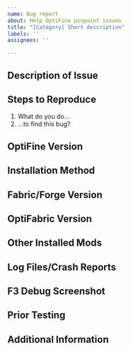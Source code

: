 ```yaml
---
name: Bug report
about: Help OptiFine pinpoint issues
title: "[Category] Short description"
labels: ''
assignees: ''

---
```


## Description of Issue
<!-- Please provide as much detail as possible. -->

## Steps to Reproduce
1. What do you do...
2. ...to find this bug?

## OptiFine Version
<!-- Self-explanatory. -->

## Installation Method
<!-- How did you install OptiFine? Did you use the included standalone installer, or did you drop the JAR file into your "mods" folder? -->

## Fabric/Forge Version
<!-- **If OptiFine is installed as standalone, you can remove this section.** -->

## OptiFabric Version
<!-- **If OptiFine is installed as standalone, or you're using Forge, you can remove this section.** -->

## Other Installed Mods
<!-- *Every* single mod you have installed, besides OptiFine. Please don't leave anything out, even if you think it has nothing to do with the issue at hand. For long lists of mods, use Pastebin. https://pastebin.com/ -->

<!-- **If OptiFine is installed as standalone, remove this section.** -->

## Log Files/Crash Reports
<!-- Any relevant log files. Drag and drop text files here to upload to GitHub directly, OR upload the complete contents to Pastebin. https://pastebin.com/ -->

<!-- You can get logs from `.minecraft/logs`, and crash reports from `.minecraft/crash-reports`. 
Locating your `.minecraft` folder will depend entirely on your OS. See this page for details: https://minecraft.wiki/w/.minecraft -->

<!-- **DO NOT directly copy and paste log contents here on GitHub.** -->

## F3 Debug Screenshot
<!-- Minecraft's built-in debug screen provides *a lot* of useful information, and should be included even if the issue is not something that can be captured in a still image. -->

<!-- To open this menu, simply press `F3` on your keyboard while in-game. Please ensure the text is easily readable. Depending on the size/resolution of your monitor, you may have to adjust your GUI scale for all text to be completely visible on-screen. -->

## Prior Testing
<!-- If you've installed standalone:
- Does this happen in Vanilla without OptiFine?

If you've installed using Forge/Fabric:
- Does this happen without other mods installed? 
   - Only OptiFine and Forge
   - Only OptiFine, OptiFabric, and Fabric
- Does this happen without any mods at all?
   - Only Forge/Fabric by itself.
- Does this happen in OptiFine standalone?
- Does this happen in Vanilla without OptiFine?
- Have you tried using a binary search to find which mods cause this issue?
   - To find conflicting mods, split your mods into 2 groups (not including OptiFine/OptiFabric, obviously). Remove one group, and test in-game. Keep the group that has the problem, and repeat until no more mods can be removed without the issue disappearing.
   - Does the issue still happen with only the remaining mods installed?
      - Forge/Fabric and remaining mods, without OptiFine -->

## Additional Information
<!-- Here goes any final remarks and everything else that might not fit in the previous sections. -->
